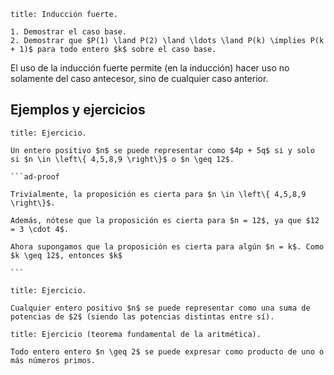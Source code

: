 ```ad-theorem
title: Inducción fuerte.

1. Demostrar el caso base.
2. Demostrar que $P(1) \land P(2) \land \ldots \land P(k) \implies P(k + 1)$ para todo entero $k$ sobre el caso base.

```

El uso de la inducción fuerte permite (en la inducción) hacer uso no solamente del caso antecesor, sino de cualquier caso anterior.

## Ejemplos y ejercicios

````ad-exercise
title: Ejercicio.

Un entero positivo $n$ se puede representar como $4p + 5q$ si y solo si $n \in \left\{ 4,5,8,9 \right\}$ o $n \geq 12$.

```ad-proof

Trivialmente, la proposición es cierta para $n \in \left\{ 4,5,8,9 \right\}$.

Además, nótese que la proposición es cierta para $n = 12$, ya que $12 = 3 \cdot 4$.

Ahora supongamos que la proposición es cierta para algún $n = k$. Como $k \geq 12$, entonces $k$ 

```

````

```ad-exercise
title: Ejercicio.

Cualquier entero positivo $n$ se puede representar como una suma de potencias de $2$ (siendo las potencias distintas entre sí).

```

```ad-exercise
title: Ejercicio (teorema fundamental de la aritmética).

Todo entero entero $n \geq 2$ se puede expresar como producto de uno o más números primos.

```
